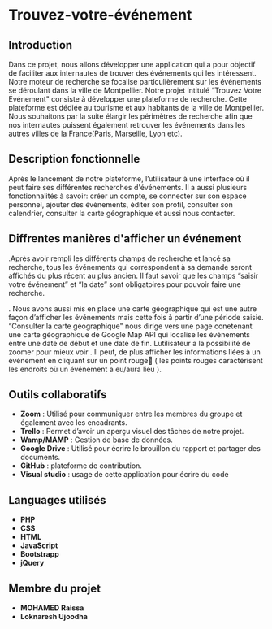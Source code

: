 
# Trouvez-votre-événement
## Introduction 
Dans ce projet, nous allons développer une application qui a pour objectif  de faciliter aux internautes de trouver des événements qui les intéressent. Notre moteur de recherche  se focalise particulièrement sur les événements se déroulant dans la ville de Montpellier.
Notre projet intitulé “Trouvez Votre Événement" consiste à développer une plateforme de recherche. Cette plateforme est dédiée au tourisme et aux habitants de la ville de Montpellier. Nous souhaitons par la suite élargir les périmètres de recherche afin
que nos internautes puissent également retrouver les événements dans les autres villes de la France(Paris, Marseille, Lyon etc).

## Description fonctionnelle
Après le lancement de notre plateforme, l’utilisateur à une interface où il peut faire ses différentes recherches d'événements. Il a aussi plusieurs fonctionnalités à savoir: créer un compte, se connecter sur son espace personnel, ajouter des évènements, éditer son profil, consulter son calendrier,
consulter la carte géographique et aussi nous contacter.

## Diffrentes manières d'afficher un événement
.Après avoir rempli les différents champs de recherche et lancé sa recherche, tous les événements qui correspondent à sa demande seront affichés du plus récent au plus ancien. Il faut savoir que les champs “saisir votre événement” et “la date” sont obligatoires pour pouvoir faire une recherche.

. Nous avons aussi mis en place une carte géographique qui est une autre façon d’afficher les événements mais cette fois à partir d’une période saisie. “Consulter la carte géographique" nous dirige vers une page conetenant une carte géographique de Google Map API qui localise les événements entre une date
de début et une date de fin. Lutilisateur a la possibilité de zoomer pour mieux voir . Il peut, de plus afficher les informations liées à un événement en cliquant sur un point rouge🔴 ( les points rouges caractérisent les endroits où un événement a eu/aura lieu ).


## Outils collaboratifs
- **Zoom** : Utilisé pour communiquer entre les membres du groupe et également avec les encadrants.
- **Trello** : Permet d’avoir un aperçu visuel des tâches de notre projet.
- **Wamp/MAMP** :  Gestion de base de données.
- **Google Drive**  : Utilisé pour écrire le brouillon du rapport et partager des documents.
- **GitHub**  : plateforme de contribution.
- **Visual studio** : usage de cette application pour écrire du code

## Languages utilisés
- **PHP**
- **CSS**
- **HTML**
- **JavaScript**
- **Bootstrapp**
- **jQuery**


## Membre du projet
- **MOHAMED  Raissa**
- **Loknaresh Ujoodha** 


